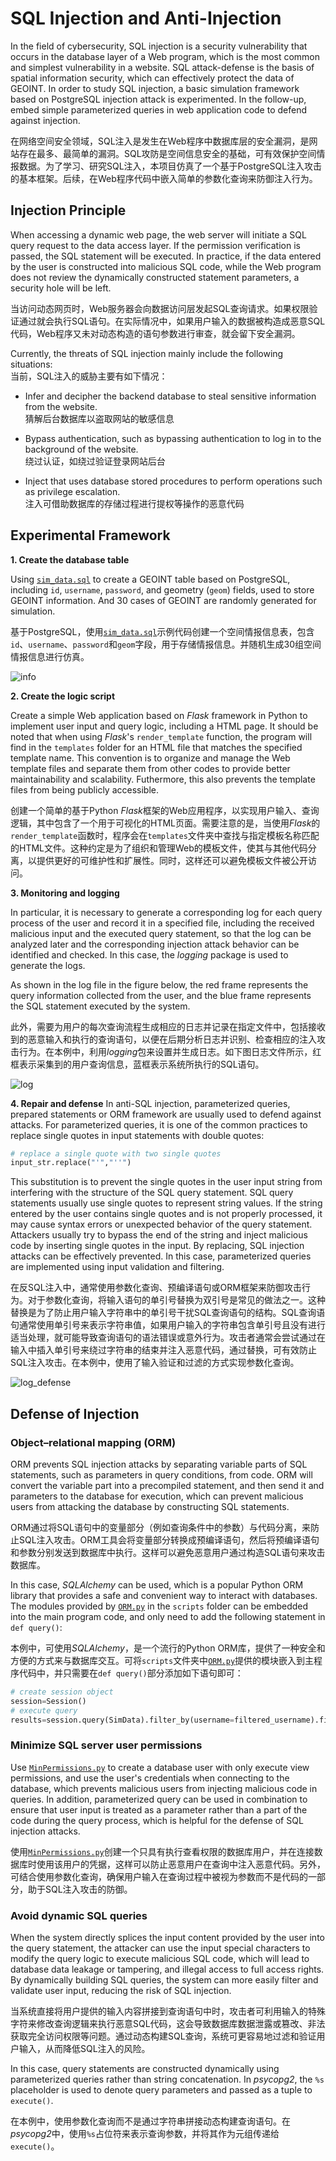 # SQL Injection and Anti-Injection
In the field of cybersecurity, SQL injection is a security vulnerability that occurs in the database layer of a Web program, which is the most common and simplest vulnerability in a website. SQL attack-defense is the basis of spatial information security, which can effectively protect the data of GEOINT. In order to study SQL injection, a basic simulation framework based on PostgreSQL injection attack is experimented. In the follow-up, embed simple parameterized queries in web application code to defend against injection.

在网络空间安全领域，SQL注入是发生在Web程序中数据库层的安全漏洞，是网站存在最多、最简单的漏洞。SQL攻防是空间信息安全的基础，可有效保护空间情报数据。为了学习、研究SQL注入，本项目仿真了一个基于PostgreSQL注入攻击的基本框架。后续，在Web程序代码中嵌入简单的参数化查询来防御注入行为。

## Injection Principle
When accessing a dynamic web page, the web server will initiate a SQL query request to the data access layer. If the permission verification is passed, the SQL statement will be executed. In practice, if the data entered by the user is constructed into malicious SQL code, while the Web program does not review the dynamically constructed statement parameters, a security hole will be left.

当访问动态网页时，Web服务器会向数据访问层发起SQL查询请求。如果权限验证通过就会执行SQL语句。在实际情况中，如果用户输入的数据被构造成恶意SQL代码，Web程序又未对动态构造的语句参数进行审查，就会留下安全漏洞。

Currently, the threats of SQL injection mainly include the following situations:
<br>当前，SQL注入的威胁主要有如下情况：

- Infer and decipher the backend database to steal sensitive information from the website.
<br>猜解后台数据库以盗取网站的敏感信息

- Bypass authentication, such as bypassing authentication to log in to the background of the website.
<br>绕过认证，如绕过验证登录网站后台

- Inject that uses database stored procedures to perform operations such as privilege escalation.
<br>注入可借助数据库的存储过程进行提权等操作的恶意代码

## Experimental Framework
**1. Create the database table**

Using [`sim_data.sql`](https://github.com/Rc-W024/SQL-injection/blob/main/sim_data.sql) to create a GEOINT table based on PostgreSQL, including `id`, `username`, `password`, and geometry (`geom`) fields, used to store GEOINT information. And 30 cases of GEOINT are randomly generated for simulation.

基于PostgreSQL，使用[`sim_data.sql`](https://github.com/Rc-W024/SQL-injection/blob/main/sim_data.sql)示例代码创建一个空间情报信息表，包含`id`、`username`、`password`和`geom`字段，用于存储情报信息。并随机生成30组空间情报信息进行仿真。

![info](https://github.com/Rc-W024/SQL-injection/assets/97808991/4bf4972f-6508-40ad-b6a1-17ba2ece25c0)

**2. Create the logic script**

Create a simple Web application based on *Flask* framework in Python to implement user input and query logic, including a HTML page. It should be noted that when using *Flask*'s `render_template` function, the program will find in the `templates` folder for an HTML file that matches the specified template name. This convention is to organize and manage the Web template files and separate them from other codes to provide better maintainability and scalability. Futhermore, this also prevents the template files from being publicly accessible.

创建一个简单的基于Python *Flask*框架的Web应用程序，以实现用户输入、查询逻辑，其中包含了一个用于可视化的HTML页面。需要注意的是，当使用*Flask*的`render_template`函数时，程序会在`templates`文件夹中查找与指定模板名称匹配的HTML文件。这种约定是为了组织和管理Web的模板文件，使其与其他代码分离，以提供更好的可维护性和扩展性。同时，这样还可以避免模板文件被公开访问。

**3. Monitoring and logging**

In particular, it is necessary to generate a corresponding log for each query process of the user and record it in a specified file, including the received malicious input and the executed query statement, so that the log can be analyzed later and the corresponding injection attack behavior can be identified and checked. In this case, the *logging* package is used to generate the logs.

As shown in the log file in the figure below, the red frame represents the query information collected from the user, and the blue frame represents the SQL statement executed by the system.

此外，需要为用户的每次查询流程生成相应的日志并记录在指定文件中，包括接收到的恶意输入和执行的查询语句，以便在后期分析日志并识别、检查相应的注入攻击行为。在本例中，利用*logging*包来设置并生成日志。如下图日志文件所示，红框表示采集到的用户查询信息，蓝框表示系统所执行的SQL语句。

![log](https://github.com/Rc-W024/SQL-injection/assets/97808991/4011b517-62a8-4719-aa62-c49cda22bbad)

**4. Repair and defense**
In anti-SQL injection, parameterized queries, prepared statements or ORM framework are usually used to defend against attacks. For parameterized queries, it is one of the common practices to replace single quotes in input statements with double quotes:

```python
# replace a single quote with two single quotes
input_str.replace("'","''")
```

This substitution is to prevent the single quotes in the user input string from interfering with the structure of the SQL query statement. SQL query statements usually use single quotes to represent string values. If the string entered by the user contains single quotes and is not properly processed, it may cause syntax errors or unexpected behavior of the query statement. Attackers usually try to bypass the end of the string and inject malicious code by inserting single quotes in the input. By replacing, SQL injection attacks can be effectively prevented. In this case, parameterized queries are implemented using input validation and filtering.

在反SQL注入中，通常使用参数化查询、预编译语句或ORM框架来防御攻击行为。对于参数化查询，将输入语句的单引号替换为双引号是常见的做法之一。这种替换是为了防止用户输入字符串中的单引号干扰SQL查询语句的结构。SQL查询语句通常使用单引号来表示字符串值，如果用户输入的字符串包含单引号且没有进行适当处理，就可能导致查询语句的语法错误或意外行为。攻击者通常会尝试通过在输入中插入单引号来绕过字符串的结束并注入恶意代码，通过替换，可有效防止SQL注入攻击。在本例中，使用了输入验证和过滤的方式实现参数化查询。

![log_defense](https://github.com/Rc-W024/SQL-injection/assets/97808991/05ae59a7-30e9-4a72-bf9d-b8b0fc3e4aa1)

## Defense of Injection
### Object–relational mapping (ORM)
ORM prevents SQL injection attacks by separating variable parts of SQL statements, such as parameters in query conditions, from code. ORM will convert the variable part into a precompiled statement, and then send it and parameters to the database for execution, which can prevent malicious users from attacking the database by constructing SQL statements.

ORM通过将SQL语句中的变量部分（例如查询条件中的参数）与代码分离，来防止SQL注入攻击。ORM工具会将变量部分转换成预编译语句，然后将预编译语句和参数分别发送到数据库中执行。这样可以避免恶意用户通过构造SQL语句来攻击数据库。

In this case, *SQLAlchemy* can be used, which is a popular Python ORM library that provides a safe and convenient way to interact with databases. The modules provided by [`ORM.py`](https://github.com/Rc-W024/SQL-injection/blob/main/scripts/ORM.py) in the `scripts` folder can be embedded into the main program code, and only need to add the following statement in `def query()`:

本例中，可使用*SQLAlchemy*，是一个流行的Python ORM库，提供了一种安全和方便的方式来与数据库交互。可将`scripts`文件夹中[`ORM.py`](https://github.com/Rc-W024/SQL-injection/blob/main/scripts/ORM.py)提供的模块嵌入到主程序代码中，并只需要在`def query()`部分添加如下语句即可：

```python
# create session object
session=Session()
# execute query
results=session.query(SimData).filter_by(username=filtered_username).first()
```

### Minimize SQL server user permissions
Use [`MinPermissions.py`](https://github.com/Rc-W024/SQL-injection/blob/main/scripts/MinPermissions.py) to create a database user with only execute view permissions, and use the user's credentials when connecting to the database, which prevents malicious users from injecting malicious code in queries. In addition, parameterized query can be used in combination to ensure that user input is treated as a parameter rather than a part of the code during the query process, which is helpful for the defense of SQL injection attacks.

使用[`MinPermissions.py`](https://github.com/Rc-W024/SQL-injection/blob/main/scripts/MinPermissions.py)创建一个只具有执行查看权限的数据库用户，并在连接数据库时使用该用户的凭据，这样可以防止恶意用户在查询中注入恶意代码。另外，可结合使用参数化查询，确保用户输入在查询过程中被视为参数而不是代码的一部分，助于SQL注入攻击的防御。

### Avoid dynamic SQL queries
When the system directly splices the input content provided by the user into the query statement, the attacker can use the input special characters to modify the query logic to execute malicious SQL code, which will lead to database data leakage or tampering, and illegal access to full access rights. By dynamically building SQL queries, the system can more easily filter and validate user input, reducing the risk of SQL injection.

当系统直接将用户提供的输入内容拼接到查询语句中时，攻击者可利用输入的特殊字符来修改查询逻辑来执行恶意SQL代码，这会导致数据库数据泄露或篡改、非法获取完全访问权限等问题。通过动态构建SQL查询，系统可更容易地过滤和验证用户输入，从而降低SQL注入的风险。

In this case, query statements are constructed dynamically using parameterized queries rather than string concatenation. In *psycopg2*, the `%s` placeholder is used to denote query parameters and passed as a tuple to `execute()`.

在本例中，使用参数化查询而不是通过字符串拼接动态构建查询语句。在*psycopg2*中，使用`%s`占位符来表示查询参数，并将其作为元组传递给`execute()`。
